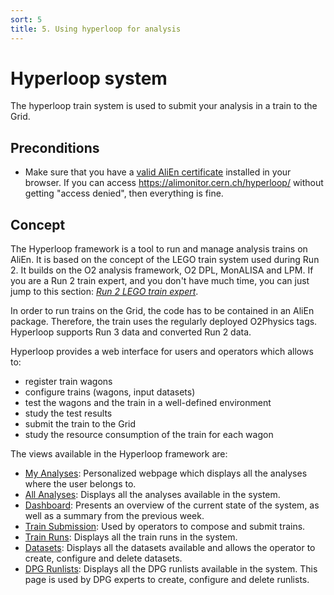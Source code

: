 ```yaml
---
sort: 5
title: 5. Using hyperloop for analysis
---
```


# Hyperloop system

The hyperloop train system is used to submit your analysis in a train to the Grid.

## Preconditions

* Make sure that you have a <a href="https://alice-doc.github.io/alice-analysis-tutorial/start/cert.html" target="_blank">valid AliEn certificate</a> installed in your browser. If you can access <a href="https://alimonitor.cern.ch/hyperloop/" target="_blank">https://alimonitor.cern.ch/hyperloop/</a> without getting "access denied", then everything is fine.

## Concept

The Hyperloop framework is a tool to run and manage analysis trains on AliEn. It is based on the concept of the LEGO train system used during Run 2. It builds on the O2 analysis framework, O2 DPL, MonALISA and LPM. If you are a Run 2 train expert, and you don't have much time, you can just jump to this section: [_Run 2 LEGO train expert_](legoexpert.md#legoexpert). 

In order to run trains on the Grid, the code has to be contained in an AliEn package. Therefore, the train uses the regularly deployed O2Physics tags. 
Hyperloop supports Run 3 data and converted Run 2 data. 

Hyperloop provides a web interface for users and operators which allows to:

* register train wagons
* configure trains (wagons, input datasets)
* test the wagons and the train in a well-defined environment
* study the test results
* submit the train to the Grid
* study the resource consumption of the train for each wagon

The views available in the Hyperloop framework are:
* [My Analyses](userdocumentation.md#myanalyses): Personalized webpage which displays all the analyses where the user belongs to.
* [All Analyses](userdocumentation.md#allanalyses): Displays all the analyses available in the system.
* [Dashboard](operatordocumentation.md#dashboard): Presents an overview of the current state of the system, as well as a summary from the previous week.
* [Train Submission](operatordocumentation.md#trainsubmission): Used by operators to compose and submit trains.
* [Train Runs](operatordocumentation.md#trainruns): Displays all the train runs in the system.
* [Datasets](operatordocumentation.md#datasets): Displays all the datasets available and allows the operator to create, configure and delete datasets.
* [DPG Runlists](operatordocumentation.md#dpgrunlists): Displays all the DPG runlists available in the system. This page is used by DPG experts to create, configure and delete runlists.
